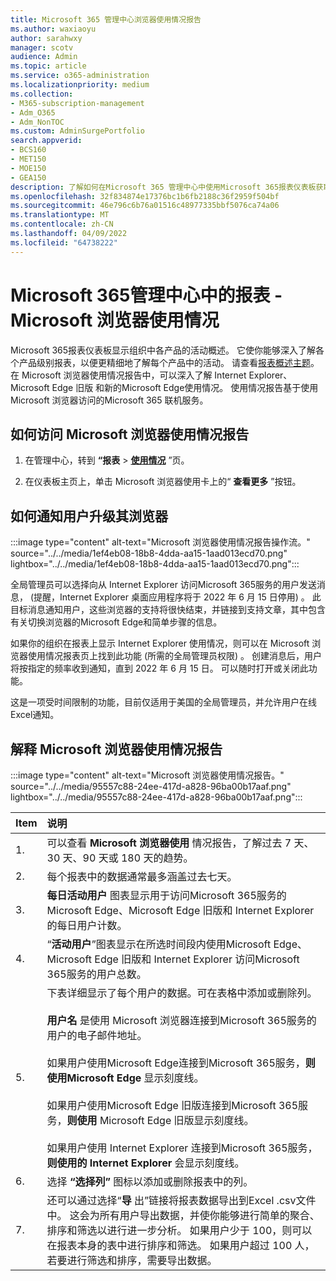 ```yaml
---
title: Microsoft 365 管理中心浏览器使用情况报告
ms.author: waxiaoyu
author: sarahwxy
manager: scotv
audience: Admin
ms.topic: article
ms.service: o365-administration
ms.localizationpriority: medium
ms.collection:
- M365-subscription-management
- Adm_O365
- Adm_NonTOC
ms.custom: AdminSurgePortfolio
search.appverid:
- BCS160
- MET150
- MOE150
- GEA150
description: 了解如何在Microsoft 365 管理中心中使用Microsoft 365报表仪表板获取 Microsoft 浏览器使用情况报告。
ms.openlocfilehash: 32f834874e17376bc1b6fb2188c36f2959f504bf
ms.sourcegitcommit: 46e796c6b76a01516c48977335bbf5076ca74a06
ms.translationtype: MT
ms.contentlocale: zh-CN
ms.lasthandoff: 04/09/2022
ms.locfileid: "64738222"
---
```

# <a name="microsoft-365-reports-in-the-admin-center---microsoft-browser-usage"></a>Microsoft 365管理中心中的报表 - Microsoft 浏览器使用情况

Microsoft 365报表仪表板显示组织中各产品的活动概述。 它使你能够深入了解各个产品级别报表，以便更精细地了解每个产品中的活动。 请查看[报表概述主题](activity-reports.md)。 在 Microsoft 浏览器使用情况报告中，可以深入了解 Internet Explorer、Microsoft Edge 旧版 和新的Microsoft Edge使用情况。 使用情况报告基于使用 Microsoft 浏览器访问的Microsoft 365 联机服务。

## <a name="how-to-get-to-the-microsoft-browser-usage-report"></a>如何访问 Microsoft 浏览器使用情况报告

1. 在管理中心，转到 **“报表** \> <b><a href="https://go.microsoft.com/fwlink/p/?linkid=2074756" target="_blank">使用情况</a></b> ”页。

2. 在仪表板主页上，单击 Microsoft 浏览器使用卡上的“ **查看更多** ”按钮。

## <a name="how-to-notify-users-to-upgrade-their-browser"></a>如何通知用户升级其浏览器

:::image type="content" alt-text="Microsoft 浏览器使用情况报告操作流。" source="../../media/1ef4eb08-18b8-4dda-aa15-1aad013ecd70.png" lightbox="../../media/1ef4eb08-18b8-4dda-aa15-1aad013ecd70.png":::

全局管理员可以选择向从 Internet Explorer 访问Microsoft 365服务的用户发送消息， (提醒，Internet Explorer 桌面应用程序将于 2022 年 6 月 15 日停用) 。 此目标消息通知用户，这些浏览器的支持将很快结束，并链接到支持文章，其中包含有关切换浏览器的Microsoft Edge和简单步骤的信息。 

如果你的组织在报表上显示 Internet Explorer 使用情况，则可以在 Microsoft 浏览器使用情况报表页上找到此功能 (所需的全局管理员权限) 。 创建消息后，用户将按指定的频率收到通知，直到 2022 年 6 月 15 日。 可以随时打开或关闭此功能。

这是一项受时间限制的功能，目前仅适用于美国的全局管理员，并允许用户在线Excel通知。

## <a name="interpret-the-microsoft-browser-usage-report"></a>解释 Microsoft 浏览器使用情况报告

:::image type="content" alt-text="Microsoft 浏览器使用情况报告。" source="../../media/95557c88-24ee-417d-a828-96ba00b17aaf.png" lightbox="../../media/95557c88-24ee-417d-a828-96ba00b17aaf.png":::

|Item|说明|
|:-----|:-----|
|1. |可以查看 **Microsoft 浏览器使用** 情况报告，了解过去 7 天、30 天、90 天或 180 天的趋势。 |
|2. |每个报表中的数据通常最多涵盖过去七天。 |
|3. |**每日活动用户** 图表显示用于访问Microsoft 365服务的Microsoft Edge、Microsoft Edge 旧版和 Internet Explorer 的每日用户计数。 |
|4. |“**活动用户**”图表显示在所选时间段内使用Microsoft Edge、Microsoft Edge 旧版和 Internet Explorer 访问Microsoft 365服务的用户总数。 |
|5. |下表详细显示了每个用户的数据。可在表格中添加或删除列。  <br/><br/>**用户名** 是使用 Microsoft 浏览器连接到Microsoft 365服务的用户的电子邮件地址。<br><br/>如果用户使用Microsoft Edge连接到Microsoft 365服务，**则使用Microsoft Edge** 显示刻度线。<br/><br/>如果用户使用Microsoft Edge 旧版连接到Microsoft 365服务，**则使用** Microsoft Edge 旧版显示刻度线。<br/><br/>如果用户使用 Internet Explorer 连接到Microsoft 365服务，**则使用的 Internet Explorer** 会显示刻度线。 |
|6. |选择 **“选择列”** 图标以添加或删除报表中的列。|
|7. |还可以通过选择“**导** 出”链接将报表数据导出到Excel .csv文件中。 这会为所有用户导出数据，并使你能够进行简单的聚合、排序和筛选以进行进一步分析。 如果用户少于 100，则可以在报表本身的表中进行排序和筛选。 如果用户超过 100 人，若要进行筛选和排序，需要导出数据。|
